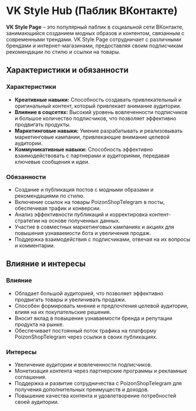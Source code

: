 # VK Style Hub (Паблик ВКонтакте)

**VK Style Page** – это популярный паблик в социальной сети ВКонтакте, занимающийся созданием модных образов и контентом, связанным с современными трендами. VK Style Page сотрудничает с различными брендами и интернет-магазинами, предоставляя своим подписчикам рекомендации по стилю и ссылки на товары.

## Характеристики и обязанности

### Характеристики
- **Креативные навыки:** Способность создавать привлекательный и оригинальный контент, который привлекает внимание аудитории.
- **Влияние в соцсетях:** Высокий уровень вовлеченности подписчиков и большое количество подписчиков, что позволяет эффективно продвигать продукты.
- **Маркетинговые навыки:** Умение разрабатывать и реализовывать маркетинговые кампании, привлекающие внимание целевой аудитории.
- **Коммуникативные навыки:** Способность эффективно взаимодействовать с партнерами и аудиториями, передавая ключевые сообщения и идеи.

### Обязанности
- Создание и публикация постов с модными образами и рекомендациями по стилю.
- Включение ссылок на товары PoizonShopTelegram в посты, обеспечивая трафик и конверсии.
- Анализ эффективности публикаций и корректировка контент-стратегии на основе полученных данных.
- Участие в совместных маркетинговых кампаниях и акциях для повышения узнаваемости бота и увеличения продаж.
- Поддержка взаимодействия с подписчиками, отвечая на их вопросы и комментарии.

## Влияние и интересы

### Влияние
- Обладает большой аудиторией, что позволяет эффективно продвигать товары и увеличивать продажи.
- Способен формировать мнение и предпочтения целевой аудитории, влияя на их покупательские решения.
- Вносит вклад в повышение узнаваемости бренда и репутации продукта на рынке.
- Обеспечивает постоянный поток трафика на платформу PoizonShopTelegram через ссылки в своих публикациях.

### Интересы
- Увеличение аудитории и вовлеченности подписчиков.
- Монетизация контента через партнерские программы и рекламные соглашения.
- Поддержка и развитие сотрудничества с PoizonShopTelegram для получения дополнительных преимуществ и доходов.
- Повышение качества контента и удовлетворение потребностей своей аудитории.
